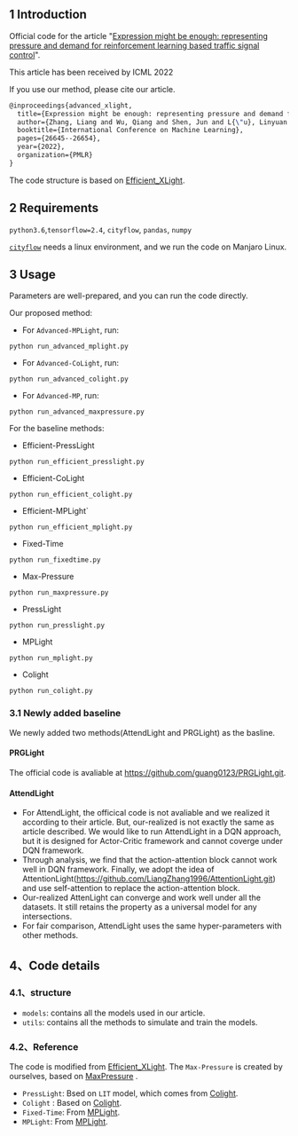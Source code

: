 ## 1 Introduction

Official code for the article "[Expression might be enough: representing pressure and demand for reinforcement learning based traffic signal control](https://proceedings.mlr.press/v162/zhang22ah/zhang22ah.pdf)".

This article has been received by ICML 2022

If you use our method, please cite our article.
```latex
@inproceedings{advanced_xlight,
  title={Expression might be enough: representing pressure and demand for reinforcement learning based traffic signal control},
  author={Zhang, Liang and Wu, Qiang and Shen, Jun and L{\"u}, Linyuan and Du, Bo and Wu, Jianqing},
  booktitle={International Conference on Machine Learning},
  pages={26645--26654},
  year={2022},
  organization={PMLR}
}

```

The code structure is based on  [Efficient_XLight](https://github.com/LiangZhang1996/Efficient_XLight.git).

## 2 Requirements
`python3.6`,`tensorflow=2.4`, `cityflow`, `pandas`, `numpy`

[`cityflow`](https://github.com/cityflow-project/CityFlow.git) needs a linux environment, and we run the code on Manjaro Linux.

## 3 Usage

Parameters are well-prepared, and you can run the code directly.

Our proposed method:
- For `Advanced-MPLight`, run:
```shell
python run_advanced_mplight.py
```
- For `Advanced-CoLight`, run:
```shell
python run_advanced_colight.py
```

- For `Advanced-MP`, run:
```shell
python run_advanced_maxpressure.py
```


For the baseline methods:

- Efficient-PressLight
```shell
python run_efficient_presslight.py
```
- Efficient-CoLight
```shell
python run_efficient_colight.py
```
- Efficient-MPLight`
```shell
python run_efficient_mplight.py
```
- Fixed-Time
```shell
python run_fixedtime.py
```
- Max-Pressure
```shell
python run_maxpressure.py
```
- PressLight
```shell
python run_presslight.py
```
- MPLight
```shell
python run_mplight.py
```
- Colight
```shell
python run_colight.py
```
### 3.1 Newly added baseline
We newly added two methods(AttendLight and PRGLight) as the basline.
#### PRGLight
The official code is avaliable at https://github.com/guang0123/PRGLight.git.
#### AttendLight
- For AttendLight, the officical code is not avaliable and we realized it according to their article. But, our-realized is not exactly the same as article described. We would like to run AttendLight in a DQN approach, but it is designed for Actor-Critic framework and cannot coverge under DQN framework. 
- Through analysis, we find that the action-attention block cannot work well in DQN framework. Finally, we adopt the idea of AttentionLight(https://github.com/LiangZhang1996/AttentionLight.git)  and use self-attention to replace the action-attention block.
- Our-realized AttenLight can converge and work well under all the datasets. It still retains the property as a universal model for any intersections. 
- For fair comparison, AttendLight uses the same hyper-parameters with other methods.


## 4、Code details
### 4.1、structure
- `models`: contains all the models used in our article.
- `utils`: contains all the methods to simulate and train the models.

### 4.2、Reference

The code is modified from [Efficient_XLight](https://github.com/LiangZhang1996/Efficient_XLight.git).
The `Max-Pressure` is created by ourselves, based on [MaxPressure](https://www.sciencedirect.com/science/article/pii/S0968090X13001782) .
- `PressLight`: Bsed on `LIT` model, which comes from [Colight](https://github.com/wingsweihua/colight.git).
- `Colight` : Based on [Colight](https://github.com/wingsweihua/colight.git).
- `Fixed-Time`: From [MPLight](https://github.com/Chacha-Chen/MPLight.git).
- `MPLight`: From [MPLight](https://github.com/Chacha-Chen/MPLight.git).



